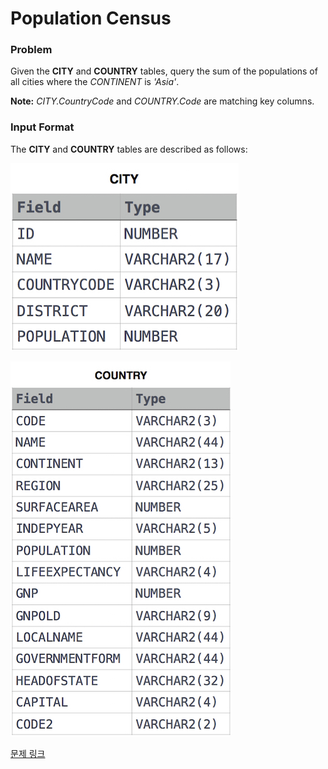 # Population Census

### Problem

Given the **CITY** and **COUNTRY** tables, query the sum of the populations of all cities where the *CONTINENT* is *'Asia'*.

**Note:** *CITY.CountryCode* and *COUNTRY.Code* are matching key columns.

### Input Format

The **CITY** and **COUNTRY** tables are described as follows:

![image.png](image.png)

![image.png](image%201.png)

[문제 링크](https://www.hackerrank.com/challenges/asian-population/problem?isFullScreen=true)